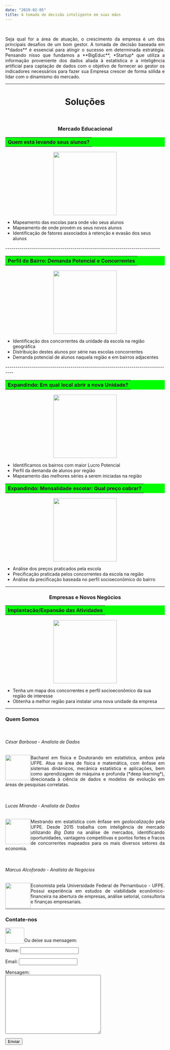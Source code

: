 ```yaml
---
date: "2019-02-05"
title: A tomada de decisão inteligente em suas mãos 
---
```

&nbsp;
&nbsp;
&nbsp;
&nbsp;
            
  <td><p align=justify>Seja qual for a área de atuação, o crescimento da empresa é um dos principais desafios de um bom gestor. A tomada de decisão baseada em **dados** é essencial para atingir o sucesso em determinada estratégia. Pensando nisso que fundamos a **BigEduc**, *Startup* que utiliza a informação proveniente dos dados aliada à  estatística e a inteligência artificial  para captação de dados com o objetivo de fornecer ao gestor os indicadores necessários para fazer sua Empresa crescer de forma sólida e lidar com o dinamismo do mercado.</p></td>                                                                                                                                                                          
        
        
        
        
------------------------------------
                                                                                       
<html>
<h1><center>  Soluções</center></h1> &nbsp;
<h3><center>  Mercado Educacional</center></h3>


<table bgcolor="#00FF00">
<th bgcolor="#00FF00"><center>Quem está levando seus alunos?</center></th>
  </th>
</table>
<p align="center">
<img src="images/students.png" width="200" height="200" class="center"> 
</p>
 <ul style="list-style-type:disc;">
  <li>Mapeamento  das escolas  para onde vão seus alunos </li>
  <li>  Mapeamento de onde provém os seus novos alunos </li>
  <li> Identificação de fatores associados à retenção e evasão dos seus alunos</li>
</ul>
----------------------------------------------------------------------------
<table bgcolor="#00FF00">
<th bgcolor="#00FF00"><center>Perfil do Bairro: Demanda Potencial e Concorrentes</center></th>
</table>
<p align="center">
<img src="images/icon3.jpeg" width="200" height="200" class="center"></p>    
<ul style="list-style-type:disc;">
  <li> Identificação dos concorrentes da unidade da escola na região geográfica</li>
  <li>Distribuição destes alunos por série nas escolas concorrentes</li>
  <li> Demanda potencial de alunos naquela região e em bairros adjacentes</li>
</ul>
----------------------------------------------------------------------------------
<table bgcolor="#00FF00">
<th bgcolor="#00FF00"><center>Expandindo: Em qual local abrir a nova Unidade?</center></th>
</table>
<p align="center">
<img src="images/unidade.jpeg" width="200" height="200" class="center"></p>    
  <ul style="list-style-type:disc;">
  <li>Identificamos os bairros com maior Lucro
Potencial</li>
  <li> Perfil da demanda de alunos por região </li>
  <li>Mapeamento das melhores séries a serem iniciadas na região</li>
</ul>

<table bgcolor="#00FF00">
<th bgcolor="#00FF00"><center>Expandindo: Mensalidade escolar: Qual preço cobrar?</center></th>
</table>
<p align="center">
<img src="images/money.png" width="200" height="200" class="center"></p>    
  <ul style="list-style-type:disc;">
  <li>Análise dos preços praticados pela escola
 </li>
  <li> Precificação praticada pelos concorrentes da escola na região</li>
  <li> Análise da precificação baseada no perfil  socioeconômico        
do bairro</li>
</ul>                                                                                             


------------------------------
<h3><center>Empresas e Novos Negócios</center></h3>
 
 <table bgcolor="#00FF00">
<th bgcolor="#00FF00"><center> Implantação/Expansão das Atividades  </center></th>
</table>
<p align="center">
<img src="images/map2.jpeg" width="200" height="200" class="center"></p>    
  <ul style="list-style-type:disc;">
  <li>Tenha um mapa dos concorrentes e perfil socioeconômico da sua região de interesse
</li>
  <li> Obtenha a melhor região para instalar uma nova unidade da empresa
 </li> 
 </ul>     


---------------------------
### Quem Somos
  
   &nbsp;
  &nbsp;
  &nbsp;
###### César Barbosa - Analista de Dados
  <td><p align=justify> <img src="images/cesgrav.png" width="80" height="80" style="float:left;"/> 
  Bacharel em física e Doutorando em estatística, ambos pela UFPE. Atua na área de física e matemática, com ênfase em sistemas dinâmicos, mecânica estatística e aplicações, bem como aprendizagem de máquina e profunda (*deep learning*), direcionada à ciência de dados e modelos de evolução em áreas de pesquisas correlatas. </td></p>
  
  &nbsp;
  &nbsp;
  &nbsp;
  
###### Lucas Miranda - Analista de Dados
  
<img src="images/luc.png" width="80" height="80" style="float:left;"/> <td><p align=justify> Mestrando em estatística com ênfase em *geolocalização* pela UFPE.  Desde 2015 trabalha com inteligência de mercado utilizando *Big Data* na análise de mercados, identificando oportunidades, vantagens competitivas e pontos fortes e fracos de concorrentes mapeados para os mais diversos setores da economia. </td></p>
  &nbsp;
  &nbsp;
  &nbsp;
   
###### Marcus Alcoforado - Analista de Negócios
  <td><p align=justify> <img src="images/marcus.png" width="80" height="80" style="float:left;"/>  
  Economista pela Universidade Federal de Pernambuco - UFPE. Possui experiência em estudos de viabilidade econômico-financeira na abertura de empresas, análise setorial, consultoria e finanças empresariais. </td></p>
  
  
----------------------------
### Contate-nos


&nbsp;
 <a href="https://api.whatsapp.com/send?1=pt_BR&phone=5581999387537"><img src="images/zap.png" width="60" height="50" style="float:left;"/>
</a> 
 </html>


<html>
Ou deixe sua mensagem:

   <body>
    <form name="contact" method="POST" data-netlify="true">
      <p>Nome: <input type="text" name="name"/></p>
      <p>Email: <input type="text" name="email"/></p>
      <p>Mensagem:
        <br />
        <textarea name="comments" rows = "12" cols = "35"></textarea>
        <br>
      <p><input type="submit" name="submit" value="Enviar" />
      </p>  
    </form>
  </body>
 
 
 
 
  
